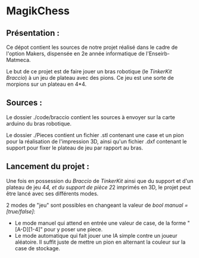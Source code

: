 # MagikChess

## Présentation :
Ce dépot contient les sources de notre projet réalisé dans le cadre de l'option Makers,
dispensée en 2e année informatique de l'Enseirb-Matmeca.

Le but de ce projet est de faire jouer un bras robotique (le _TinkerKit Braccio_) à
un jeu de plateau avec des pions. Ce jeu est une sorte de morpions sur un plateau en 
4*4.

## Sources :
Le dossier ./code/braccio contient les sources à envoyer sur la carte arduino du bras
robotique.

Le dossier ./Pieces contient un fichier .stl contenant une case et un pion pour la 
réalisation de l'impression 3D, ainsi qu'un fichier .dxf contenant le support pour 
fixer le plateau de jeu par rapport au bras.

## Lancement du projet :
Une fois en possession du _Braccio_ de _TinkerKit_ ainsi que du support et d'un 
plateau de jeu 4*4, et du support de pièce 2*2 imprimés en 3D, le projet peut être 
lancé avec ses différents modes.

2 modes de "jeu" sont possibles en changeant la valeur de _bool manual = [true/false]_: 
- Le mode manuel qui attend en entrée une valeur de case, de la forme "[A-D][1-4]" 
pour y poser une piece.
- Le mode automatique qui fait jouer une IA simple contre un joueur aléatoire. 
Il suffit juste de mettre un pion en alternant la couleur sur la case de stockage.